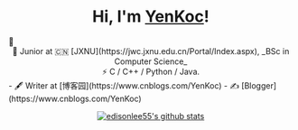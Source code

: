 <h1 align="center">Hi, I'm <a href="https://www.cnblogs.com/YenKoc/">YenKoc</a>!</h1> 👋

<center>🍻 Junior at 🇨🇳 [JXNU](https://jwc.jxnu.edu.cn/Portal/Index.aspx), _BSc in Computer Science_</center>
<center>⚡ C / C++ / Python / Java.</center>
- 🖋 Writer at [博客园](https://www.cnblogs.com/YenKoc)
- ✍️ [Blogger](https://www.cnblogs.com/YenKoc)
<!--
- 🏃 Dancing / Coding
- 🥋 Boxing / Tai Chi
- ♟ Watching Anime 
-->


<p align="center">
  <a href="https://github.com/edisonlee55"><img src="https://github-readme-stats.vercel.app/api?username=edisonlee55&hide_border=true&show_icons=true" alt="edisonlee55's github stats"></a>
</p>
